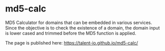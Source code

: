 # md5-calc
MD5 Calculator for domains that can be embedded in various services.
Since the objective is to check the existence of a domain, the domain input is lower cased and trimmed before the MD5 function is applied.

The page is published here:
https://talent-io.github.io/md5-calc/
